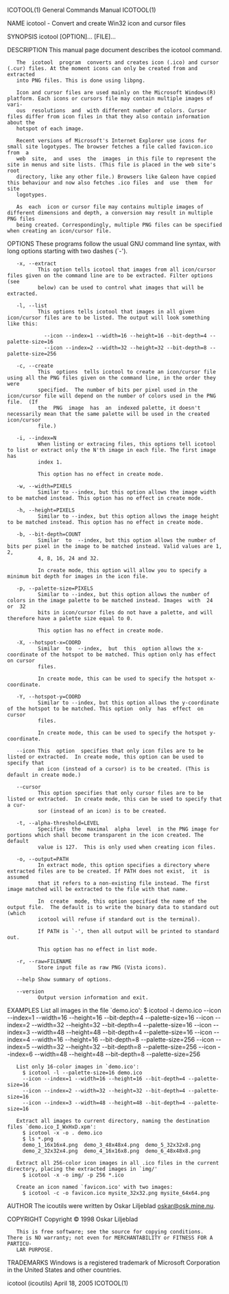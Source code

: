 ICOTOOL(1)                                                    General Commands Manual                                                   ICOTOOL(1)

NAME
       icotool - Convert and create Win32 icon and cursor files

SYNOPSIS
       icotool [OPTION]... [FILE]...

DESCRIPTION
       This manual page document describes the icotool command.

       The  icotool  program  converts and creates icon (.ico) and cursor (.cur) files. At the moment icons can only be created from and extracted
       into PNG files. This is done using libpng.

       Icon and cursor files are used mainly on the Microsoft Windows(R) platform. Each icons or cursors file may contain multiple images of vari‐
       ous  resolutions  and  with different number of colors. Cursor files differ from icon files in that they also contain information about the
       hotspot of each image.

       Recent versions of Microsoft's Internet Explorer use icons for small site logotypes. The browser fetches a file called favicon.ico  from  a
       web  site,  and  uses  the  images  in this file to represent the site in menus and site lists. (This file is placed in the web site's root
       directory, like any other file.) Browsers like Galeon have copied this behaviour and now also fetches .ico files  and  use  them  for  site
       logotypes.

       As  each  icon or cursor file may contains multiple images of different dimensions and depth, a conversion may result in multiple PNG files
       being created. Correspondingly, multiple PNG files can be specified when creating an icon/cursor file.

OPTIONS
       These programs follow the usual GNU command line syntax, with long options starting with two dashes (`-').

       -x, --extract
              This option tells icotool that images from all icon/cursor files given on the command line are to be extracted. Filter options  (see
              below) can be used to control what images that will be extracted.

       -l, --list
              This options tells icotool that images in all given icon/cursor files are to be listed. The output will look something like this:

                --icon --index=1 --width=16 --height=16 --bit-depth=4 --palette-size=16
                --icon --index=2 --width=32 --height=32 --bit-depth=8 --palette-size=256

       -c, --create
              This  options  tells icotool to create an icon/cursor file using all the PNG files given on the command line, in the order they were
              specified.  The number of bits per pixel used in the icon/cursor file will depend on the number of colors used in the PNG file.  (If
              the  PNG  image  has  an  indexed palette, it doesn't necessarily mean that the same palette will be used in the created icon/cursor
              file.)

       -i, --index=N
              When listing or extracing files, this options tell icotool to list or extract only the N'th image in each file. The first image  has
              index 1.

              This option has no effect in create mode.

       -w, --width=PIXELS
              Similar to --index, but this option allows the image width to be matched instead. This option has no effect in create mode.

       -h, --height=PIXELS
              Similar to --index, but this option allows the image height to be matched instead. This option has no effect in create mode.

       -b, --bit-depth=COUNT
              Similar  to  --index, but this option allows the number of bits per pixel in the image to be matched instead. Valid values are 1, 2,
              4, 8, 16, 24 and 32.

              In create mode, this option will allow you to specify a minimum bit depth for images in the icon file.

       -p, --palette-size=PIXELS
              Similar to --index, but this option allows the number of colors in the image palette to be matched instead. Images  with  24  or  32
              bits in icon/cursor files do not have a palette, and will therefore have a palette size equal to 0.

              This option has no effect in create mode.

       -X, --hotspot-x=COORD
              Similar  to  --index,  but  this  option allows the x-coordinate of the hotspot to be matched. This option only has effect on cursor
              files.

              In create mode, this can be used to specify the hotspot x-coordinate.

       -Y, --hotspot-y=COORD
              Similar to --index, but this option allows the y-coordinate of the hotspot to be matched. This option  only  has  effect  on  cursor
              files.

              In create mode, this can be used to specify the hotspot y-coordinate.

       --icon This  option  specifies that only icon files are to be listed or extracted.  In create mode, this option can be used to specify that
              an icon (instead of a cursor) is to be created. (This is default in create mode.)

       --cursor
              This option specifies that only cursor files are to be listed or extracted.  In create mode, this can be used to specify that a cur‐
              sor (instead of an icon) is to be created.

       -t, --alpha-threshold=LEVEL
              Specifies  the  maximal  alpha  level  in the PNG image for portions which shall become transparent in the icon created. The default
              value is 127.  This is only used when creating icon files.

       -o, --output=PATH
              In extract mode, this option specifies a directory where extracted files are to be created. If PATH does not exist,  it  is  assumed
              that it refers to a non-existing file instead. The first image matched will be extracted to the file with that name.

              In  create  mode, this option specified the name of the output file.  The default is to write the binary data to standard out (which
              icotool will refuse if standard out is the terminal).

              If PATH is `-', then all output will be printed to standard out.

              This option has no effect in list mode.

       -r, --raw=FILENAME
              Store input file as raw PNG (Vista icons).

       --help Show summary of options.

       --version
              Output version information and exit.

EXAMPLES
       List all images in the file `demo.ico':
         $ icotool -l demo.ico
         --icon --index=1 --width=16 --height=16 --bit-depth=4 --palette-size=16
         --icon --index=2 --width=32 --height=32 --bit-depth=4 --palette-size=16
         --icon --index=3 --width=48 --height=48 --bit-depth=4 --palette-size=16
         --icon --index=4 --width=16 --height=16 --bit-depth=8 --palette-size=256
         --icon --index=5 --width=32 --height=32 --bit-depth=8 --palette-size=256
         --icon --index=6 --width=48 --height=48 --bit-depth=8 --palette-size=256

       List only 16-color images in `demo.ico':
         $ icotool -l --palette-size=16 demo.ico
         --icon --index=1 --width=16 --height=16 --bit-depth=4 --palette-size=16
         --icon --index=2 --width=32 --height=32 --bit-depth=4 --palette-size=16
         --icon --index=3 --width=48 --height=48 --bit-depth=4 --palette-size=16

       Extract all images to current directory, naming the destination files `demo.ico_I_WxHxD.xpm':
         $ icotool -x -o . demo.ico
         $ ls *.png
         demo_1_16x16x4.png  demo_3_48x48x4.png  demo_5_32x32x8.png
         demo_2_32x32x4.png  demo_4_16x16x8.png  demo_6_48x48x8.png

       Extract all 256-color icon images in all .ico files in the current directory, placing the extracted images in `img/'
         $ icotool -x -o img/ -p 256 *.ico

       Create an icon named `favicon.ico' with two images:
         $ icotool -c -o favicon.ico mysite_32x32.png mysite_64x64.png

AUTHOR
       The icoutils were written by Oskar Liljeblad <oskar@osk.mine.nu>.

COPYRIGHT
       Copyright © 1998 Oskar Liljeblad

       This is free software; see the source for copying conditions.  There is NO warranty; not even for MERCHANTABILITY or FITNESS FOR A PARTICU‐
       LAR PURPOSE.

TRADEMARKS
       Windows is a registered trademark of Microsoft Corporation in the United States and other countries.

icotool (icoutils)                                                April 18, 2005                                                        ICOTOOL(1)
